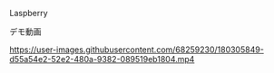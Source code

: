 Laspberry 

デモ動画

https://user-images.githubusercontent.com/68259230/180305849-d55a54e2-52e2-480a-9382-089519eb1804.mp4
